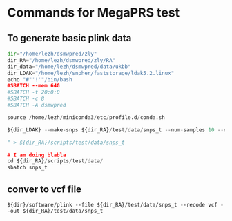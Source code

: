 # Commands for MegaPRS test
 

## To generate basic plink data
```python
dir="/home/lezh/dsmwpred/zly"
dir_RA="/home/lezh/dsmwpred/zly/RA"
dir_data="/home/lezh/dsmwpred/data/ukbb"
dir_LDAK="/home/lezh/snpher/faststorage/ldak5.2.linux"
echo "#"'!'"/bin/bash
#SBATCH --mem 64G
#SBATCH -t 20:0:0
#SBATCH -c 8
#SBATCH -A dsmwpred

source /home/lezh/miniconda3/etc/profile.d/conda.sh

${dir_LDAK} --make-snps ${dir_RA}/test/data/snps_t --num-samples 10 --num-snps 100

" > ${dir_RA}/scripts/test/data/snps_t

# I am doing blabla
cd ${dir_RA}/scripts/test/data/
sbatch snps_t

```

## conver to vcf file
```
${dir}/software/plink --file ${dir_RA}/test/data/snps_t --recode vcf --out ${dir_RA}/test/data/snps_t
```